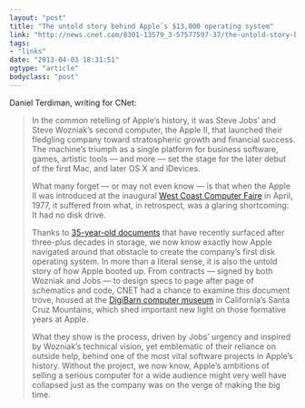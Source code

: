 ```yaml
---
layout: "post"
title: "The untold story behind Apple`s $13,000 operating system"
link: "http://news.cnet.com/8301-13579_3-57577597-37/the-untold-story-behind-apples-$13000-operating-system/"
tags: 
- "links"
date: "2013-04-03 18:31:51"
ogtype: "article"
bodyclass: "post"
---
```


Daniel Terdiman, writing for CNet:

> In the common retelling of Apple’s history, it was Steve Jobs’ and Steve Wozniak’s second computer, the Apple II, that launched their fledgling company toward stratospheric growth and financial success. The machine’s triumph as a single platform for business software, games, artistic tools — and more — set the stage for the later debut of the first Mac, and later OS X and iDevices.
> 
> What many forget — or may not even know — is that when the Apple II was introduced at the inaugural [West Coast Computer Faire](http://en.wikipedia.org/wiki/West_Coast_Computer_Faire) in April, 1977, it suffered from what, in retrospect, was a glaring shortcoming: It had no disk drive.
> 
> Thanks to [35-year-old documents](http://www.digibarn.com/collections/business-docs/apple-II-DOS/index.html) that have recently surfaced after three-plus decades in storage, we now know exactly how Apple navigated around that obstacle to create the company’s first disk operating system. In more than a literal sense, it is also the untold story of how Apple booted up. From contracts — signed by both Wozniak and Jobs — to design specs to page after page of schematics and code, CNET had a chance to examine this document trove, housed at the [DigiBarn computer museum](http://news.cnet.com/A-trip-down-computer-memory-lane/2100-1042_3-6203311.html) in California’s Santa Cruz Mountains, which shed important new light on those formative years at Apple.
> 
> What they show is the process, driven by Jobs’ urgency and inspired by Wozniak’s technical vision, yet emblematic of their reliance on outside help, behind one of the most vital software projects in Apple’s history. Without the project, we now know, Apple’s ambitions of selling a serious computer for a wide audience might very well have collapsed just as the company was on the verge of making the big time.